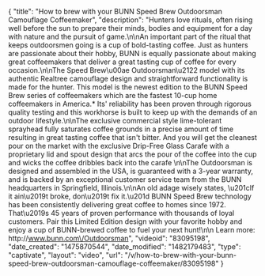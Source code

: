 {
    "title": "How to brew with your BUNN Speed Brew Outdoorsman Camouflage Coffeemaker",
    "description": "Hunters love rituals, often rising well before the sun to prepare their minds, bodies and equipment for a day with nature and the pursuit of game.\n\nAn important part of the ritual that keeps outdoorsmen going is a cup of bold-tasting coffee. Just as hunters are passionate about their hobby, BUNN is equally passionate about making great coffeemakers that deliver a great tasting cup of coffee for every occasion.\n\nThe Speed Brew\u00ae Outdoorsman\u2122 model with its authentic Realtree camouflage design and straightforward functionality is made for the hunter. This model is the newest edition to the BUNN Speed Brew series of coffeemakers  which are the fastest 10-cup home coffeemakers in America.*  Its' reliability has been proven through rigorous quality testing and this workhorse is built to keep up with the demands of an outdoor lifestyle.\n\nThe exclusive commercial style lime-tolerant sprayhead fully saturates coffee grounds in a precise amount of time resulting in great tasting coffee that isn't bitter. And you will get the cleanest pour on the market with the exclusive Drip-Free Glass Carafe with a proprietary lid and spout design that arcs the pour of the coffee into the cup and wicks the coffee dribbles back into the carafe  \n\nThe Outdoorsman is designed and assembled in the USA, is guaranteed with a 3-year warranty, and is backed by an exceptional customer service team from the BUNN headquarters in Springfield, Illinois.\n\nAn old adage wisely states, \u201cIf it ain\u2019t broke, don\u2019t fix it.\u201d BUNN Speed Brew technology has been consistently delivering great coffee to homes since 1972. That\u2019s 45 years of proven performance with thousands of loyal customers. Pair this Limited Edition design with your favorite hobby and enjoy a cup of BUNN-brewed coffee to fuel your next hunt!\n\n Learn more: http:\/\/www.bunn.com\/Outdoorsman",
    "videoid": "83095198",
    "date_created": "1475870544",
    "date_modified": "1482179483",
    "type": "captivate",
    "layout": "video",
    "url": "\/v\/how-to-brew-with-your-bunn-speed-brew-outdoorsman-camouflage-coffeemaker\/83095198"
}